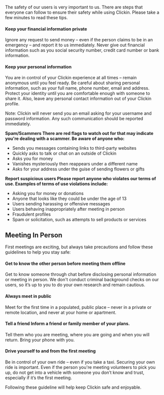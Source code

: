 

The safety of our users is very important to us. There are steps that everyone can follow to ensure their safety while using Clickin. Please take a few minutes to read these tips.

#### Keep your financial information private
Ignore any request to send money – even if the person claims to be in an emergency – and report it to us immediately. Never give out financial information such as you social security number, credit card number or bank information.

#### Keep your personal information
You are in control of your Clickin experience at all times – remain anonymous until you feel ready. Be careful about sharing personal information, such as your full name, phone number, email and address. Protect your identity until you are comfortable enough with someone to share it. Also, leave any personal contact information out of your Clickin profile.

Note: Clickin will never send you an email asking for your username and password information. Any such communication should be reported immediately.

**Spam/Scammers There are red flags to watch out for that may indicate you're dealing with a scammer. Be aware of anyone who:**
* Sends you messages containing links to third-party websites
* Quickly asks to talk or chat on an outside of Clickin
* Asks you for money
* Vanishes mysteriously then reappears under a different name
* Asks for your address under the guise of sending flowers or gifts

**Report suspicious users Please report anyone who violates our terms of use. Examples of terms of use violations include:**
* Asking you for money or donations
* Anyone that looks like they could be under the age of 13
* Users sending harassing or offensive messages
* Users behaving inappropriately after meeting in person
* Fraudulent profiles
* Spam or solicitation, such as attempts to sell products or services

## Meeting In Person
First meetings are exciting, but always take precautions and follow these guidelines to help you stay safe:

#### Get to know the other person before meeting them offline
Get to know someone through chat before disclosing personal information or meeting in person. We don't conduct criminal background checks on our users, so it’s up to you to do your own research and remain cautious.

#### Always meet in public
Meet for the first time in a populated, public place – never in a private or remote location, and never at your home or apartment.

#### Tell a friend Inform a friend or family member of your plans.
Tell them who you are meeting, where you are going and when you will return. Bring your phone with you.

#### Drive yourself to and from the first meeting
Be in control of your own ride – even if you take a taxi. Securing your own ride is important. Even if the person you're meeting volunteers to pick you up, do not get into a vehicle with someone you don’t know and trust, especially if it’s the first meeting.

Following these guideline will help keep Clickin safe and enjoyable.
